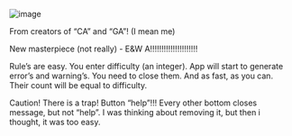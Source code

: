 ![image](https://user-images.githubusercontent.com/27270190/39132185-eb6df516-4719-11e8-9214-5f9302012d9f.png)

From creators of  “CA” and “GA”! (I mean me)

New masterpiece (not really) - E&W A!!!!!!!!!!!!!!!!!!!!!

Rule’s are easy. You enter difficulty (an integer). App will start to generate error’s and warning’s. You need to close them. And as fast, as you can. Their count will be equal to difficulty.

Caution! There is a trap! Button “help”!!! Every other bottom closes message, but not “help”. I was thinking about removing it, but then i thought, it was too easy.
